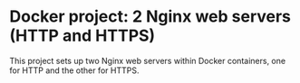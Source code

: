 # Docker project: 2 Nginx web servers (HTTP and HTTPS)

This project sets up two Nginx web servers within Docker containers, one for HTTP and the other for HTTPS.